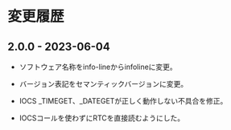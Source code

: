 # 変更履歴

## 2.0.0 - 2023-06-04

* ソフトウェア名称をinfo-lineからinfolineに変更。
* バージョン表記をセマンティックバージョンに変更。

* IOCS _TIMEGET、_DATEGETが正しく動作しない不具合を修正。
* IOCSコールを使わずにRTCを直接読むようにした。

